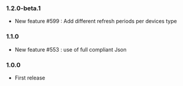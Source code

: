 ### 1.2.0-beta.1
* New feature #599 : Add different refresh periods per devices type

### 1.1.0
* New feature #553 : use of full compliant Json

### 1.0.0
* First release
